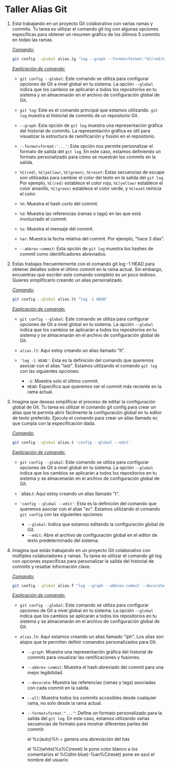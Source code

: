 # Taller Alias  Git

1. Esta trabajando en un proyecto Git colaborativo con varias ramas y commits. Tu tarea es
   utilizar el comando git log con algunas opciones específicas para obtener un resumen
   gráfico de los últimos 5 commits en todas las ramas.

   <u>*Comando:*</u>

   ```bash
   git config --global alias.lg 'log --graph --format=format:"%C(red)%h%Creset%C(yellow)%d%Creset %s %C(green)(%ar)%Creset" --abbrev-commit'
   ```

   <u>*Explicación de comando:*</u>

   - `git config --global`: Este comando se utiliza para configurar opciones de Git a nivel global en tu sistema. La opción `--global` indica que los cambios se aplicarán a todos los repositorios en tu sistema y se almacenarán en el archivo de configuración global de Git.

   - `git log`: Este es el comando principal que estamos utilizando. `git log` muestra el historial de commits de un repositorio Git.

   - `--graph`: Esta opción de `git log` muestra una representación gráfica del historial de commits. La representación gráfica es útil para visualizar la estructura de ramificación y fusión en el repositorio.

   - `--format=format:'...'`: Esta opción nos permite personalizar el formato de salida del `git log`. En este caso, estamos definiendo un formato personalizado para cómo se muestran los commits en la salida.

   - `%C(red)`, `%C(yellow)`, `%C(green)`, `%Creset`: Estas secuencias de escape son utilizadas para cambiar el color del texto en la salida del `git log`. Por ejemplo, `%C(red)` establece el color rojo, `%C(yellow)` establece el color amarillo, `%C(green)` establece el color verde, y `%Creset` reinicia el color.

   - `%h`: Muestra el hash corto del commit.

   - `%d`: Muestra las referencias (ramas o tags) en las que está involucrado el commit.

   - `%s`: Muestra el mensaje del commit.

   - `%ar`: Muestra la fecha relativa del commit. Por ejemplo, "hace 3 días".

   - `--abbrev-commit`: Esta opción de `git log` muestra los hashes de commit como identificadores abreviados.

   

2. Estas trabajas frecuentemente con el comando git log -1 HEAD para obtener detalles sobre
   el último commit en la rama actual. Sin embargo, encuentras que escribir este comando
   completo es un poco tedioso. Quieres simplificarlo creando un alias personalizado.

   <u>*Comando:*</u>

   ```bash
   git config --global alias.lt "log -1 HEAD"
   ```

   <u>*Explicación de comando:*</u>

   - `git config --global`: Este comando se utiliza para configurar opciones de Git a nivel global en tu sistema. La opción `--global` indica que los cambios se aplicarán a todos los repositorios en tu sistema y se almacenarán en el archivo de configuración global de Git.

   - `alias.lt`: Aquí estoy creando un alias llamado "lt". 

   - `'log -1 HEAD'`: Esta es la definición del comando que queremos asociar con el alias "last". Estamos utilizando el comando `git log` con las siguientes opciones:
      - `-1`: Muestra solo el último commit.
      - `HEAD`: Especifica que queremos ver el commit más reciente en la rama actual.

   

3. Imagina que deseas simplificar el proceso de editar la configuración global de Git. Tu tarea
   es utilizar el comando git config para crear un alias que te permita abrir fácilmente la
   configuración global en tu editor de texto preferido. Ejecuta el comando para crear un alias
   llamado ec que cumpla con la especificación dada.

   <u>*Comando:*</u>

   ```bash
   git config --global alias.t 'config --global --edit'
   ```

   <u>*Explicación de comando:*</u>

   - `git config --global`: Este comando se utiliza para configurar opciones de Git a nivel global en tu sistema. La opción `--global` indica que los cambios se aplicarán a todos los repositorios en tu sistema y se almacenarán en el archivo de configuración global de Git.

   - `alias.t: Aquí estoy creando un alias llamado "t". 

   - `'config --global --edit'`: Esta es la definición del comando que queremos asociar con el alias "ec". Estamos utilizando el comando `git config` con las siguientes opciones:
      - `--global`: Indica que estamos editando la configuración global de Git.
      - `--edit`: Abre el archivo de configuración global en el editor de texto predeterminado del sistema.

   

4. Imagina que estás trabajando en un proyecto Git colaborativo con múltiples colaboradores
   y ramas. Tu tarea es utilizar el comando git log con opciones específicas para personalizar
   la salida del historial de commits y resaltar información clave.

   <u>*Comando:*</u>

   ```bash
   git config --global alias.f "log --graph --abbrev-commit --decorate --format=format:'%C(auto)%h %C(red)%d %C(white)%s%C(reset)-%C(dim blue)-[%an]%C(reset)'"
   
   ```

   <u>*Explicación de comando:*</u>

   

   - `git config --global`: Este comando se utiliza para configurar opciones de Git a nivel global en tu sistema. La opción `--global` indica que los cambios se aplicarán a todos los repositorios en tu sistema y se almacenarán en el archivo de configuración global de Git.

   - `alias.lh`: Aquí estamos creando un alias llamado "lph". Los alias son atajos que te permiten definir comandos personalizados para Git.

     - `--graph`: Muestra una representación gráfica del historial de commits para visualizar las ramificaciones y fusiones.

     - `--abbrev-commit`: Muestra el hash abreviado del commit para una mejor legibilidad.

     - `--decorate`: Muestra las referencias (ramas y tags) asociadas con cada commit en la salida.

     - `--all`: Muestra todos los commits accesibles desde cualquier rama, no solo desde la rama actual.

     - `--format=format:"..."`: Define un formato personalizado para la salida del `git log`. En este caso, estamos utilizando varias secuencias de formato para mostrar diferentes partes del commit:
       
       
       el %c(auto)%h = genera una abreviación del has
       
       el %C(white)%s%C(reset) le pone color blanco a los comentarios 
       el %C(dim blue)-%an%C(reset) pone en azul el nombre del usuario

   



